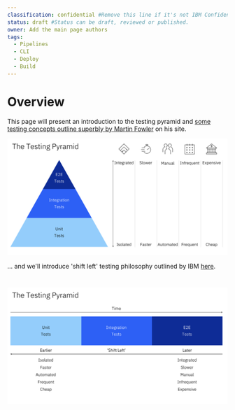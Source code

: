 ```yaml
---
classification: confidential #Remove this line if it's not IBM Confidential.
status: draft #Status can be draft, reviewed or published. 
owner: Add the main page authors
tags:
  - Pipelines
  - CLI
  - Deploy
  - Build
---
```

# Overview

This page will present an introduction to the testing pyramid and [some testing concepts outline superbly by Martin Fowler](https://martinfowler.com/articles/practical-test-pyramid.html) on his site.

![testing pyramid](./images/testing-pyramid.png "testing pyramid")

... and we'll introduce 'shift left' testing philosophy outlined by IBM [here](https://www.ibm.com/think/topics/shift-left-testing).



# ![shift left](./images/shift-left.png "shift left")

